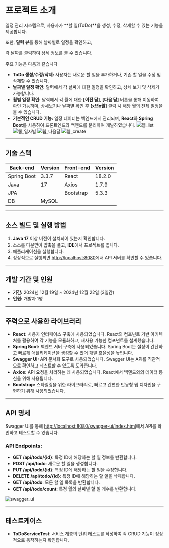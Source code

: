 # 프로젝트 소개


일정 관리 시스템으로, 사용자가 **할 일(ToDo)**을 생성, 수정, 삭제할 수 있는 기능을 제공합니다. 

또한, **달력 뷰**를 통해 날짜별로 일정을 확인하고, 

각 날짜를 클릭하여 상세 정보를 볼 수 있습니다. 


주요 기능은 다음과 같습니다


- **ToDo 생성/수정/삭제:** 사용자는 새로운 할 일을 추가하거나, 기존 할 일을 수정 및 삭제할 수 있습니다.
- **날짜별 일정 확인:** 달력에서 각 날짜에 대한 일정을 확인하고, 상세 보기 및 삭제가 가능합니다.
- **월별 일정 확인:** 달력에서 각 월에 대한 **[이전 달]**, **[다음 달]** 버튼을 통해 이동하여 확인 가능하며, 상세보기나 날짜별 확인 후 **[x년x월]** 클릭 시 해당 월의 전체 일정을 볼 수 있습니다.
- **기본적인 CRUD 기능:** 일정 데이터는 백엔드에서 관리되며, **React**와 **Spring Boot**를 사용하여 프론트엔드와 백엔드를 분리하여 개발하였습니다.
![웹_list](https://github.com/user-attachments/assets/73da1e6d-2397-4228-a543-842152ba3a37)
![웹_일자별](https://github.com/user-attachments/assets/5289892f-08b5-4b3e-a610-bf3614c2848f)
![웹_다음달](https://github.com/user-attachments/assets/1389c720-08b8-48fe-9e1d-420b80ddd77b)
![웹_create](https://github.com/user-attachments/assets/2febb42f-8655-4785-9a17-d2455e3b4776)


---

## 기술 스택

| **Back-end**    | **Version** | **Front-end** | **Version** |
|-----------------|-------------|---------------|-------------|
| Spring Boot     | 3.3.7       | React         | 18.2.0      |
| Java            | 17          | Axios         | 1.7.9       |
| JPA             |             | Bootstrap     | 5.3.3       |
| DB              | MySQL       |               |             |

---

## 소스 빌드 및 실행 방법

1. **Java 17** 이상 버전이 설치되어 있는지 확인합니다.
2. 소스를 다운받아 압축을 풀고, **IDE**에서 프로젝트를 엽니다.
3. 애플리케이션을 실행합니다.
4. 정상적으로 실행되면 [http://localhost:8080](http://localhost:8080)에서 API 서버를 확인할 수 있습니다.

---

## 개발 기간 및 인원

- **기간:** 2024년 12월 19일 ~ 2024년 12월 22일 (3일간)
- **인원:** 개발자 1명

---

## 주력으로 사용한 라이브러리

- **React:** 사용자 인터페이스 구축에 사용되었습니다. React의 컴포넌트 기반 아키텍처를 활용하여 각 기능을 모듈화하고, 재사용 가능한 컴포넌트를 설계했습니다.
- **Spring Boot:** 백엔드 서버 구축에 사용되었습니다. Spring Boot는 설정이 간단하고 빠르게 애플리케이션을 생성할 수 있어 개발 효율성을 높입니다.
- **Swagger UI:** API 문서화 도구로 사용되었습니다. Swagger UI는 API를 직관적으로 확인하고 테스트할 수 있도록 도와줍니다.
- **Axios:** API 요청을 처리하는 데 사용되었습니다. React에서 백엔드와의 데이터 통신을 위해 사용됩니다.
- **Bootstrap:** 스타일링을 위한 라이브러리로, 빠르고 간편한 반응형 웹 디자인을 구현하기 위해 사용되었습니다.

---

## API 명세

Swagger UI를 통해 [http://localhost:8080/swagger-ui/index.html](http://localhost:8080/swagger-ui/index.html)에서 API를 확인하고 테스트할 수 있습니다.

### **API Endpoints:**

- **GET /api/todo/{id}**: 특정 ID에 해당하는 할 일 정보를 반환합니다.
- **POST /api/todo**: 새로운 할 일을 생성합니다.
- **PUT /api/todo/{id}**: 특정 ID에 해당하는 할 일을 수정합니다.
- **DELETE /api/todo/{id}**: 특정 ID에 해당하는 할 일을 삭제합니다.
- **GET /api/todo**: 모든 할 일 목록을 반환합니다.
- **GET /api/todo/count**: 특정 월의 날짜별 할 일 개수를 반환합니다.

![swagger_ui](https://github.com/user-attachments/assets/68f63dfa-7785-44b5-b5e7-475bf033a03a)


---

## 테스트케이스

- **ToDoServiceTest**: 서비스 계층의 단위 테스트를 작성하여 각 CRUD 기능이 정상적으로 동작하는지 확인합니다.
